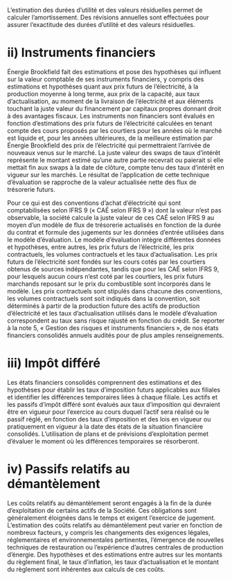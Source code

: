 L’estimation des durées d’utilité et des valeurs résiduelles permet de calculer l’amortissement. Des révisions annuelles sont effectuées pour assurer l’exactitude des durées d’utilité et des valeurs résiduelles.  

# ii) Instruments financiers  

Énergie Brookfield fait des estimations et pose des hypothèses qui influent sur la valeur comptable de ses instruments financiers, y compris des estimations et hypothèses quant aux prix futurs de l’électricité, à la production moyenne à long terme, aux prix de la capacité, aux taux d’actualisation, au moment de la livraison de l’électricité et aux éléments touchant la juste valeur du financement par capitaux propres donnant droit à des avantages fiscaux. Les instruments non financiers sont évalués en fonction d’estimations des prix futurs de l’électricité calculées en tenant compte des cours proposés par les courtiers pour les années où le marché est liquide et, pour les années ultérieures, de la meilleure estimation par Énergie Brookfield des prix de l’électricité qui permettraient l’arrivée de nouveaux venus sur le marché. La juste valeur des swaps de taux d’intérêt représente le montant estimé qu’une autre partie recevrait ou paierait si elle mettait fin aux swaps à la date de clôture, compte tenu des taux d’intérêt en vigueur sur les marchés. Le résultat de l’application de cette technique d’évaluation se rapproche de la valeur actualisée nette des flux de trésorerie futurs.  

Pour ce qui est des conventions d’achat d’électricité qui sont comptabilisées selon IFRS 9 (« CAÉ selon IFRS 9 ») dont la valeur n’est pas observable, la société calcule la juste valeur de ces CAÉ selon IFRS 9 au moyen d’un modèle de flux de trésorerie actualisés en fonction de la durée du contrat et formule des jugements sur les données d’entrée utilisées dans le modèle d’évaluation. Le modèle d’évaluation intègre différentes données et hypothèses, entre autres, les prix futurs de l’électricité, les prix contractuels, les volumes contractuels et les taux d’actualisation. Les prix futurs de l’électricité sont fondés sur les cours cotés par les courtiers obtenus de sources indépendantes, tandis que pour les CAÉ selon IFRS 9, pour lesquels aucun cours n’est coté par les courtiers, les prix futurs marchands reposant sur le prix du combustible sont incorporés dans le modèle. Les prix contractuels sont stipulés dans chacune des conventions, les volumes contractuels sont soit indiqués dans la convention, soit déterminés à partir de la production future des actifs de production d’électricité et les taux d’actualisation utilisés dans le modèle d’évaluation correspondent au taux sans risque rajusté en fonction du crédit. Se reporter à la note 5, « Gestion des risques et instruments financiers », de nos états financiers consolidés annuels audités pour de plus amples renseignements.  

# iii) Impôt différé  

Les états financiers consolidés comprennent des estimations et des hypothèses pour établir les taux d’imposition futurs applicables aux filiales et identifier les différences temporaires liées à chaque filiale. Les actifs et les passifs d’impôt différé sont évalués aux taux d’imposition qui devraient être en vigueur pour l’exercice au cours duquel l’actif sera réalisé ou le passif réglé, en fonction des taux d’imposition et des lois en vigueur ou pratiquement en vigueur à la date des états de la situation financière consolidés. L’utilisation de plans et de prévisions d’exploitation permet d’évaluer le moment où les différences temporaires se résorberont.  

# iv) Passifs relatifs au démantèlement  

Les coûts relatifs au démantèlement seront engagés à la fin de la durée d’exploitation de certains actifs de la Société. Ces obligations sont généralement éloignées dans le temps et exigent l’exercice de jugement. L’estimation des coûts relatifs au démantèlement peut varier en fonction de nombreux facteurs, y compris les changements des exigences légales, réglementaires et environnementales pertinentes, l’émergence de nouvelles techniques de restauration ou l’expérience d’autres centrales de production d’énergie. Des hypothèses et des estimations entre autres sur les montants du règlement final, le taux d’inflation, les taux d’actualisation et le montant du règlement sont inhérentes aux calculs de ces coûts.  